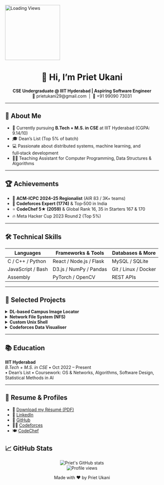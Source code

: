 <img src="https://loading.io/spinners/double-ring/lg.curve-bars-loading-indicator.gif" 
     alt="Loading Views" width="180" />

<h1 align="center">👋 Hi, I’m Priet Ukani</h1>
<p align="center">
  <strong>CSE Undergraduate @ IIIT Hyderabad | Aspiring Software Engineer</strong><br/>
  📧 prietukani29@gmail.com &nbsp;|&nbsp; 📱 +91 99090 73031  
</p>

---

## 🎯 About Me
- 🏫 Currently pursuing **B.Tech + M.S. in CSE** at IIIT Hyderabad (CGPA: 9.14/10)  
- 🎓 Dean’s List (Top 5% of batch)  
- 💻 Passionate about distributed systems, machine learning, and full‑stack development  
- 👨‍🏫 Teaching Assistant for Computer Programming, Data Structures & Algorithms   
<!-- - 🎉 Campus Life Council Coordinator—organized 10+ major events   -->

---

## 🏆 Achievements
- 🚀 **ACM‑ICPC 2024–25 Regionalist** (AIR 83 / 3K+ teams)  
- 🥇 **Codeforces Expert (1774)** & Top‑500 in India  
- ⭐ **CodeChef 5★ (2059)** & Global Rank 16, 35 in Starters 167 & 170  
- 🔥 Meta Hacker Cup 2023 Round 2 (Top 5%)  

---

## 🛠️ Technical Skills

| Languages            | Frameworks & Tools        | Databases & More      |
|----------------------|---------------------------|-----------------------|
| C / C++ / Python     | React / Node.js / Flask   | MySQL / SQLite        |
| JavaScript / Bash    | D3.js / NumPy / Pandas    | Git / Linux / Docker  |
| Assembly             | PyTorch / OpenCV          | REST APIs             |

---

## 🚀 Selected Projects

<details>
<summary><strong>DL‑based Campus Image Locator</strong></summary>

- Multi‑task pipeline using **DINOv2**, CNN & Transformer backbones  
- Predicts latitude, longitude, camera orientation & region ID  
- Augmentations: MixUp, CutMix, perspective warps  
- 📈 < 20° angular error • > 97% region accuracy  
- 🔗 [GitHub](https://github.com/priet-ukani/Campus-Image-Locator)
</details>

<details>
<summary><strong>Network File System (NFS)</strong></summary>

- Scalable, fault‑tolerant distributed file storage in C  
- TCP/IP protocols, async replication over 8 servers  
- Supports 32+ concurrent users with high availability  
- 🔗 [GitHub](https://github.com/priet-ukani/NetworkFileSystem)
</details>

<details>
<summary><strong>Custom Unix Shell</strong></summary>

- Built from scratch in C using POSIX APIs  
- Features: background jobs, piping, history & scripting  
- Improves terminal automation and user control  
- 🔗 [GitHub](https://github.com/priet-ukani/C-Shell)
</details>

<details>
<summary><strong>Codeforces Data Visualiser</strong></summary>

- Full‑stack React + Flask app with D3.js visualizations  
- Tracks rating trends, contest activity for 1K+ users  
- Real‑time API integration with < 200 ms latency  
- 🔗 [GitHub](https://github.com/priet-ukani/CFLens) • 🌐 [Live Demo](https://cflens.onrender.com/)
</details>

---

## 📚 Education

**IIIT Hyderabad**  
_B.Tech + M.S. in CSE_ • Oct 2022 – Present  
• Dean’s List • Coursework: OS & Networks, Algorithms, Software Design, Statistical Methods in AI  

---

## 📄 Resume & Profiles

- 📄 [Download my Résumé (PDF)](https://drive.google.com/file/d/1QHrJ0_KHjQ6NxQz4pULhLpGZO5QQMSNj/view?usp=sharing)  
- 🔗 [LinkedIn](https://linkedin.com/in/prietukani)  
- 🔗 [GitHub](https://github.com/priet-ukani)  
- 🧑‍💻 [Codeforces](https://codeforces.com/profile/prietukani)  
- 🍽️ [CodeChef](https://www.codechef.com/users/prietukani)  

## 📈 GitHub Stats

<p align="center">
  <img src="https://github-readme-stats.vercel.app/api?username=priet-ukani&show_icons=true&theme=dark&hide_border=true" alt="Priet's GitHub stats" /><br/>
  <img src="https://komarev.com/ghpvc/?username=priet-ukani&style=for-the-badge&color=brightgreen" alt="Profile views" />
</p>


<p align="center">
  Made with ❤️ by Priet Ukani  
</p>
